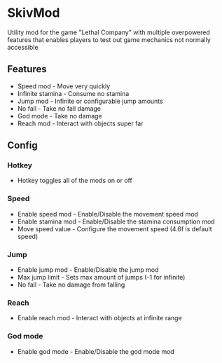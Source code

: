 # SkivMod
Utility mod for the game "Lethal Company" with multiple overpowered features that enables players to test out game mechanics not normally accessible
## Features
- Speed mod - Move very quickly
- Infinite stamina - Consume no stamina
- Jump mod - Infinite or configurable jump amounts
- No fall - Take no fall damage
- God mode - Take no damage
- Reach mod - Interact with objects super far
## Config
### Hotkey
- Hotkey toggles all of the mods on or off
### Speed
- Enable speed mod - Enable/Disable the movement speed mod
- Enable stamina mod - Enable/Disable the stamina consumption mod
- Move speed value - Configure the movement speed (4.6f is default speed)
### Jump
- Enable jump mod - Enable/Disable the jump mod
- Max jump limit - Sets max amount of jumps (-1 for infinite)
- No fall - Take no damage from falling
### Reach
- Enable reach mod - Interact with objects at infinite range
### God mode
- Enable god mode - Enable/Disable the god mode mod
